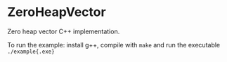 # ZeroHeapVector

Zero heap vector C++ implementation.

To run the example: install g++, compile with `make` and run the executable `./example{.exe}`
